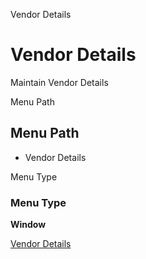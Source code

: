 
Vendor Details
# Vendor Details


Maintain Vendor Details

Menu Path
## Menu Path



- Vendor Details

Menu Type
### Menu Type

**Window**


[Vendor Details](functional-guide/window/window-vendor-details.md)